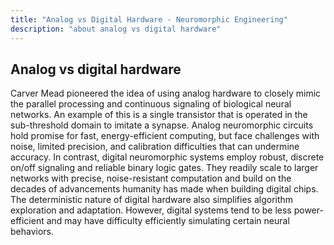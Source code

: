 ```yaml
---
title: "Analog vs Digital Hardware - Neuromorphic Engineering"
description: "about analog vs digital hardware"
---
```


## Analog vs digital hardware
Carver Mead pioneered the idea of using analog hardware to closely mimic the parallel processing and continuous signaling of biological neural networks. An example of this is a single transistor that is operated in the sub-threshold domain to imitate a synapse. Analog neuromorphic circuits hold promise for fast, energy-efficient computing, but face challenges with noise, limited precision, and calibration difficulties that can undermine accuracy.
In contrast, digital neuromorphic systems employ robust, discrete on/off signaling and reliable binary logic gates. They readily scale to larger networks with precise, noise-resistant computation and build on the decades of advancements humanity has made when building digital chips. The deterministic nature of digital hardware also simplifies algorithm exploration and adaptation. However, digital systems tend to be less power-efficient and may have difficulty efficiently simulating certain neural behaviors.

